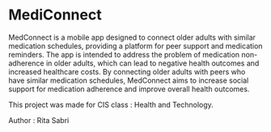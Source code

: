 # MediConnect 
MedConnect is a mobile app designed to connect older adults with
similar medication schedules, providing a platform for peer support
and medication reminders. The app is intended to address the problem
of medication non-adherence in older adults, which can lead to
negative health outcomes and increased healthcare costs. By connecting
older adults with peers who have similar medication schedules,
MedConnect aims to increase social support for medication adherence
and improve overall health outcomes.


This project was made for CIS class : Health and Technology. 

Author : Rita Sabri
